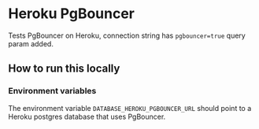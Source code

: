 # Heroku PgBouncer

Tests PgBouncer on Heroku, connection string has `pgbouncer=true` query param added.

## How to run this locally

### Environment variables

The environment variable `DATABASE_HEROKU_PGBOUNCER_URL` should point to a Heroku postgres database that uses PgBouncer.
